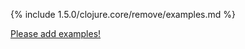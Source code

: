 {% include 1.5.0/clojure.core/remove/examples.md %}

[Please add examples!](https://github.com/arrdem/grimoire/edit/master/_includes/1.6.0/clojure.core/remove/examples.md)
